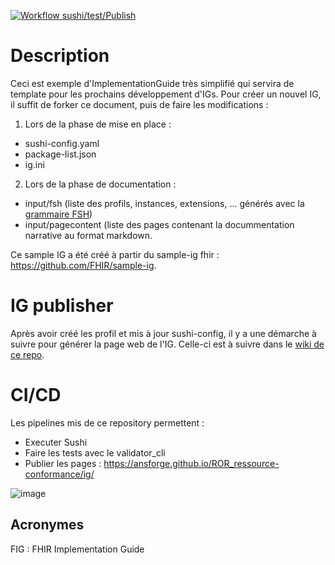 [![Workflow sushi/test/Publish](https://github.com/ansforge/ROR_ressource-conformance/actions/workflows/fhir-worklows.yml/badge.svg?branch=FSHTransformation2.4)](https://github.com/ansforge/ROR_ressource-conformance/actions/workflows/fhir-worklows.yml)
# Description
Ceci est exemple d'ImplementationGuide très simplifié qui servira de template pour les prochains développement d'IGs. Pour créer un nouvel IG, il suffit de forker ce document, puis de faire les modifications :

1. Lors de la phase de mise en place :
* sushi-config.yaml
* package-list.json
* ig.ini

2. Lors de la phase de documentation :
* input/fsh (liste des profils, instances, extensions, ... générés avec la [grammaire FSH](https://build.fhir.org/ig/HL7/fhir-shorthand/))
* input/pagecontent (liste des pages contenant la docummentation narrative au format markdown.

Ce sample IG a été créé à partir du sample-ig fhir : https://github.com/FHIR/sample-ig.

# IG publisher

Après avoir créé les profil et mis à jour sushi-config, il y a une démarche à suivre pour générer la page web de l'IG. Celle-ci est à suivre dans le [wiki de ce repo](https://github.com/ansforge/FIG_ans-ig-sample/wiki).

# CI/CD
Les pipelines mis de ce repository permettent : 
* Executer  Sushi
* Faire les tests avec le validator_cli
* Publier les pages :  https://ansforge.github.io/ROR_ressource-conformance/ig/

![image](https://user-images.githubusercontent.com/101335975/215342980-61686171-e3f8-40c5-865c-efdfc3dd52b4.png)



## Acronymes
FIG : FHIR Implementation Guide
